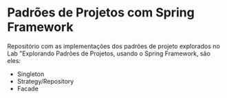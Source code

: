 # Padrões de Projetos com Spring Framework

Repositório com as implementações dos padrões de projeto explorados no Lab "Explorando Padrões de Projetos, usando o Spring Framework, são eles:
- Singleton
- Strategy/Repository
- Facade
